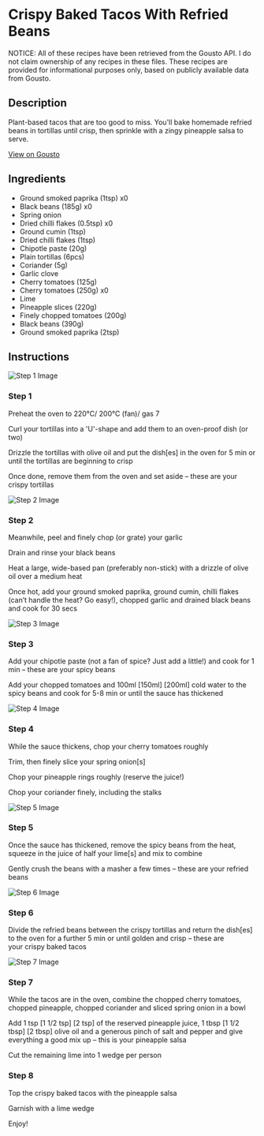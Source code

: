 # Crispy Baked Tacos With Refried Beans 

NOTICE: All of these recipes have been retrieved from the Gousto API. I do not claim ownership of any recipes in these files. These recipes are provided for informational purposes only, based on publicly available data from Gousto.

## Description

Plant-based tacos that are too good to miss. You'll bake homemade refried beans in tortillas until crisp, then sprinkle with a zingy pineapple salsa to serve.

[View on Gousto](https://www.gousto.co.uk/recipes/cookbook/crispy-baked-tacos-refried-beans-pineapple-salsa)

## Ingredients

- Ground smoked paprika (1tsp) x0
- Black beans (185g) x0
- Spring onion
- Dried chilli flakes (0.5tsp) x0
- Ground cumin (1tsp)
- Dried chilli flakes (1tsp)
- Chipotle paste (20g)
- Plain tortillas (6pcs)
- Coriander (5g)
- Garlic clove
- Cherry tomatoes (125g)
- Cherry tomatoes (250g) x0
- Lime
- Pineapple slices (220g)
- Finely chopped tomatoes (200g)
- Black beans (390g)
- Ground smoked paprika (2tsp)

## Instructions

![Step 1 Image](https://production-media.gousto.co.uk/cms/recipe-step-image/1467.-step-1-x200.jpg)

### Step 1

Preheat the oven to 220°C/ 200°C (fan)/ gas 7

Curl your tortillas into a 'U'-shape and add them to an oven-proof dish (or two)

Drizzle the tortillas with olive oil and put the dish[es]<span class="text-danger"> </span>in the oven for 5 min or until the tortillas are beginning to crisp

Once done, remove them from the oven and set aside – these are your crispy tortillas

![Step 2 Image](https://production-media.gousto.co.uk/cms/recipe-step-image/1467.-step-2-x200.jpg)

### Step 2

Meanwhile, peel and finely chop (or grate) your garlic

Drain and rinse your black beans

Heat a large, wide-based pan (preferably non-stick) with a drizzle of olive oil over a medium heat

Once hot, add your ground smoked paprika, ground cumin, chilli flakes (can’t handle the heat? Go easy!), chopped garlic and drained black beans and cook for 30 secs

![Step 3 Image](https://production-media.gousto.co.uk/cms/recipe-step-image/1467.-step-3-x200.jpg)

### Step 3

Add your chipotle paste (not a fan of spice? Just add a little!) and cook for 1 min – these are your spicy beans

Add your chopped tomatoes and 100ml <span class="text-purple">[150ml]</span> <span class="text-danger">[200ml]</span> cold water to the spicy beans and cook for 5-8 min or until the sauce has thickened

![Step 4 Image](https://production-media.gousto.co.uk/cms/recipe-step-image/1467.-step-4-spring-o-x200.jpg)

### Step 4

While the sauce thickens, chop your cherry tomatoes roughly

Trim, then finely slice your spring onion[s]

Chop your pineapple rings roughly (reserve the juice!)

Chop your coriander finely, including the stalks

![Step 5 Image](https://production-media.gousto.co.uk/cms/recipe-step-image/1467.-step-5-x200.jpg)

### Step 5

Once the sauce has thickened, remove the spicy beans from the heat, squeeze in the juice of half your lime[s] and mix to combine

Gently crush the beans with a masher a few times – these are your refried beans

![Step 6 Image](https://production-media.gousto.co.uk/cms/recipe-step-image/1467.-step-6-x200.jpg)

### Step 6

Divide the refried beans between the crispy tortillas and return the dish[es] to the oven for a further 5 min or until golden and crisp – these are your crispy baked tacos

![Step 7 Image](https://production-media.gousto.co.uk/cms/recipe-step-image/1467.-step-7-x200.jpg)

### Step 7

While the tacos are in the oven, combine the chopped cherry tomatoes, chopped pineapple, chopped coriander and sliced spring onion in a bowl

Add 1 tsp <span class="text-purple">[1 1/2 tsp]</span> <span class="text-danger">[2 tsp]</span> of the reserved pineapple juice, 1 tbsp <span class="text-purple">[1 1/2 tbsp]</span><span class="text-danger"> [2 tbsp] </span>olive oil and a generous pinch of salt and pepper and give everything a good mix up – this is your pineapple salsa

Cut the remaining lime into 1 wedge per person

### Step 8

Top the crispy baked tacos with the pineapple salsa

Garnish with a lime wedge

Enjoy!

